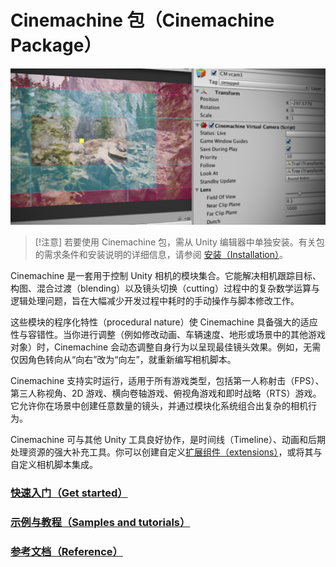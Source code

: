 # Cinemachine 包（Cinemachine Package）

![Unity Cinemachine](images/CinemachineSplash.png)

>[!注意]
>若要使用 Cinemachine 包，需从 Unity 编辑器中单独安装。有关包的需求条件和安装说明的详细信息，请参阅 [安装（Installation）](InstallationAndUpgrade.md)。

Cinemachine 是一套用于控制 Unity 相机的模块集合。它能解决相机跟踪目标、构图、混合过渡（blending）以及镜头切换（cutting）过程中的复杂数学运算与逻辑处理问题，旨在大幅减少开发过程中耗时的手动操作与脚本修改工作。

这些模块的程序化特性（procedural nature）使 Cinemachine 具备强大的适应性与容错性。当你进行调整（例如修改动画、车辆速度、地形或场景中的其他游戏对象）时，Cinemachine 会动态调整自身行为以呈现最佳镜头效果。例如，无需仅因角色转向从“向右”改为“向左”，就重新编写相机脚本。

Cinemachine 支持实时运行，适用于所有游戏类型，包括第一人称射击（FPS）、第三人称视角、2D 游戏、横向卷轴游戏、俯视角游戏和即时战略（RTS）游戏。它允许你在场景中创建任意数量的镜头，并通过模块化系统组合出复杂的相机行为。

Cinemachine 可与其他 Unity 工具良好协作，是时间线（Timeline）、动画和后期处理资源的强大补充工具。你可以创建自定义[扩展组件（extensions）](concept-procedural-motion.md#extensions)，或将其与自定义相机脚本集成。


### [快速入门（Get started）](get-started.md)

### [示例与教程（Samples and tutorials）](samples-tutorials.md)

### [参考文档（Reference）](Reference.md)